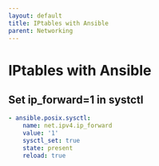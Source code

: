 ```yaml
---
layout: default
title: IPtables with Ansible
parent: Networking
---
```


# IPtables with Ansible

## Set ip_forward=1 in systctl

```yaml
- ansible.posix.sysctl:
    name: net.ipv4.ip_forward
    value: '1'
    sysctl_set: true
    state: present
    reload: true
```
